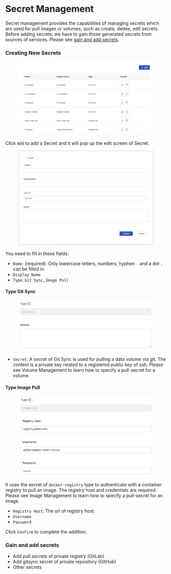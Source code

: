 # Secret Management

Secret management provides the capabilities of managing secrets which are used for pull images or volumes, such as create, delete, edit secrets. Before adding secrets, we have to gain those generated secrets from sources of services. Please see [gain and add secrets](broken-reference).

### Creating New Secrets

<figure><img src="../.gitbook/assets/v310_secret_add.png" alt=""><figcaption></figcaption></figure>

Click `Add` to add a Secret and it will pop up the edit screen of Secret.

<figure><img src="../.gitbook/assets/v310_secret_empty.png" alt=""><figcaption></figcaption></figure>

You need to fill in these fields:

* `Name`: (required): Only lowercase letters, numbers, hyphen `-` and a dot `.` can be filled in.
* `Display Name`
* `Type`: `Git Sync`, `Image Pull`

#### Type Git Sync

<figure><img src="../.gitbook/assets/v310_secret_git_sync.png" alt=""><figcaption></figcaption></figure>

* `Secret`: A secret of Git Sync is used for pulling a data volume via git. The context is a private key related to a registered public key of ssh. Please see Volume Management to learn how to specify a pull-secret for a volume.

#### Type Image Pull

<figure><img src="../.gitbook/assets/v310_secret_image_pull.png" alt=""><figcaption></figcaption></figure>

It uses the secret of `docker-registry` type to authenticate with a container registry to pull an image. The registry host and credentials are required. Please see Image Management to learn how to specify a pull-secret for an image.

* `Registry Host`: The url of registry host.
* `Username`
* `Password`

Click `Confirm` to complete the addition.

### Gain and add secrets

* Add pull secrets of private registry (GitLab)
* Add gitsync secret of private repository (GitHub)
* Other secrets

